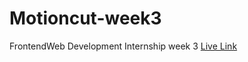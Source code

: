 # Motioncut-week3
FrontendWeb Development Internship week 3
<a href="https://engineerrohit01.github.io/Motioncut-week3/">Live Link</a>
